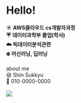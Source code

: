 # **Hello!**

**:sunny: AWS클라우드 cs개발자과정** <br>
**:umbrella: 데이터과학부 졸업(학사)** <br>
**:cloud: 빅데이터분석관련** <br>
**:snowflake: 머신러닝, 딥러닝** <br>
<br>
about me <br>
:smile: Shin Sukkyu <br>
:iphone: 010-0000-0000 <br>
<br>
<img src="https://img.shields.io/badge/Pyhon-?style=for-the-badge&logo=기술스택아이콘&logoColor=white">
